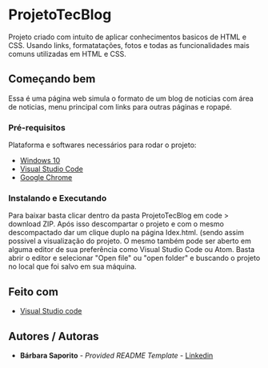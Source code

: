 # ProjetoTecBlog

Projeto criado com intuito de aplicar conhecimentos basicos de HTML e CSS.
Usando links, formatatações, fotos e todas as funcionalidades mais comuns utilizadas em HTML e CSS. 

## Começando bem

Essa é uma página web simula o formato de um blog de noticias com área de noticias, menu principal com links para outras páginas e ropapé.

### Pré-requisitos

Plataforma e softwares necessários para rodar o projeto:
- [Windows 10](https://www.microsoft.com/pt-br/software-download/windows10)
- [Visual Studio Code](https://code.visualstudio.com/download)
- [Google Chrome](https://chromeenterprise.google/intl/pt_br/browser/download/?utm_source=adwords&utm_medium=cpc&utm_campaign=2021-H1-chromebrowser-paidmed-paiddisplay-other-chromebrowserent&utm_term=downloadnow&gclid=Cj0KCQjwhr2FBhDbARIsACjwLo1Yo73CHkHiGn2n79hb7YtES7n1JPbH-dYXhmvXWzqjZ3C4GaVlY7UaArfHEALw_wcB&gclsrc=aw.ds#chrome-browser-download&utm_content=GCEJ)

### Instalando e Executando

Para baixar basta clicar dentro da pasta ProjetoTecBlog em code > download ZIP.
Após isso descompartar o projeto e com o mesmo descompactado dar um clique duplo na página Idex.html. (sendo assim possivel a visualização do projeto.
O mesmo também pode ser aberto em alguma editor de sua preferência como Visual Studio Code ou Atom. 
Basta abrir o editor e selecionar "Open file" ou "open folder" e buscando o projeto no local que foi salvo em sua máquina.

## Feito com

- [Visual Studio code](https://code.visualstudio.com/download)

## Autores / Autoras

  - **Bárbara Saporito** - *Provided README Template* - [Linkedin](https://www.linkedin.com/in/aparecidasaporito/)
